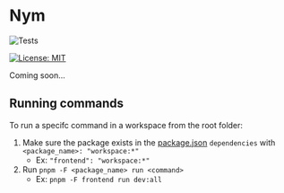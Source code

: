 # Nym

![Tests](https://github.com/personaelabs/nym/actions/workflows/test.yml/badge.svg)

[![License: MIT](https://img.shields.io/badge/License-MIT-yellow.svg)](https://opensource.org/licenses/MIT)

Coming soon...

## Running commands

To run a specifc command in a workspace from the root folder:

1. Make sure the package exists in the [package.json](./package.json) `dependencies` with `<package_name>: "workspace:*"`
   - Ex: `"frontend": "workspace:*"`
2. Run `pnpm -F <package_name> run <command>`
   - Ex: `pnpm -F frontend run dev:all`
